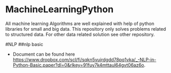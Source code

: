 # MachineLearningPython
All machine learning Algorithms are well explained with help of python libraries for small and big data. This repository only solves problems related to structured data. For other data related solution see other repository.

#NLP
##nlp basic
* Document can be found here https://www.dropbox.com/scl/fi/sqkn5vujrdgdd78pq1vka/_-NLP-in-Python-Basic.paper?dl=0&rlkey=91fuy7k4mttaul64gvt06az6o.
